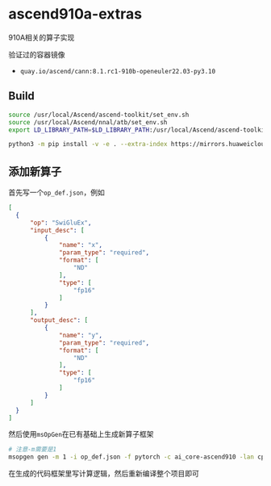 # ascend910a-extras

910A相关的算子实现

验证过的容器镜像
* `quay.io/ascend/cann:8.1.rc1-910b-openeuler22.03-py3.10`

## Build

```bash
source /usr/local/Ascend/ascend-toolkit/set_env.sh
source /usr/local/Ascend/nnal/atb/set_env.sh
export LD_LIBRARY_PATH=$LD_LIBRARY_PATH:/usr/local/Ascend/ascend-toolkit/latest/`uname -i`-linux/devlib

python3 -m pip install -v -e . --extra-index https://mirrors.huaweicloud.com/ascend/repos/pypi
```

## 添加新算子

首先写一个`op_def.json`，例如
```json
[
  {
      "op": "SwiGluEx",
      "input_desc": [
          {
              "name": "x",
              "param_type": "required",
              "format": [
                  "ND"
              ],
              "type": [
                  "fp16"
              ]
          }
      ],
      "output_desc": [
          {
              "name": "y",
              "param_type": "required",
              "format": [
                  "ND"
              ],
              "type": [
                  "fp16"
              ]
          }
      ]
  }
]
```

然后使用`msOpGen`在已有基础上生成新算子框架
```bash
# 注意-m需要是1
msopgen gen -m 1 -i op_def.json -f pytorch -c ai_core-ascend910 -lan cpp -out ./csrc/opdev
```

在生成的代码框架里写计算逻辑，然后重新编译整个项目即可
